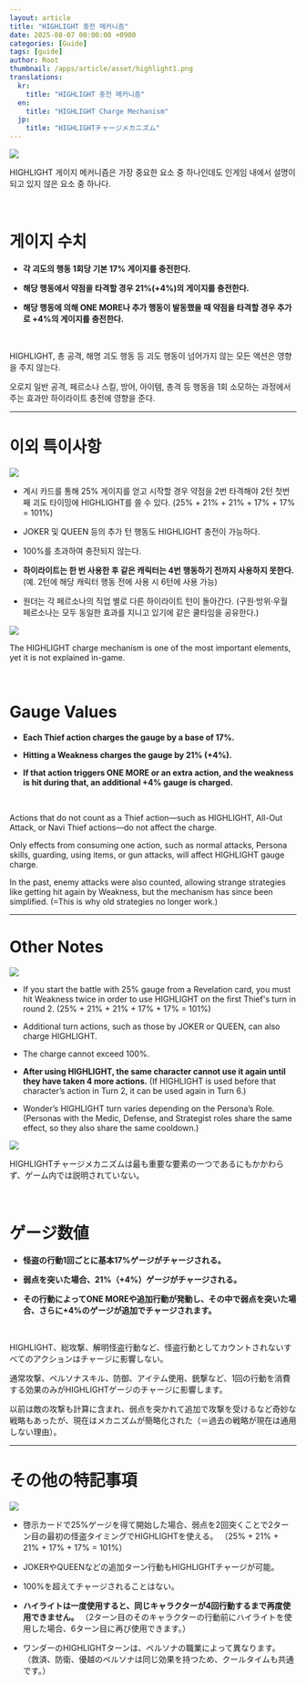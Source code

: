 ```yaml
---
layout: article
title: "HIGHLIGHT 충전 메커니즘"
date: 2025-08-07 00:00:00 +0900
categories: [Guide]
tags: [guide]
author: Root
thumbnail: /apps/article/asset/highlight1.png
translations:
  kr:
    title: "HIGHLIGHT 충전 메커니즘"
  en:
    title: "HIGHLIGHT Charge Mechanism"
  jp:
    title: "HIGHLIGHTチャージメカニズム"
---
```


<div class="content-kr" markdown="1">

<img src="/apps/article/asset/highlight1.png" >

HIGHLIGHT 게이지 메커니즘은 가장 중요한 요소 중 하나인데도 인게임 내에서 설명이 되고 있지 않은 요소 중 하나다.

<br>

# 게이지 수치

- **각 괴도의 행동 1회당 기본 17% 게이지를 충전한다.**

- **해당 행동에서 약점을 타격할 경우 21%(+4%)의 게이지를 충전한다.**

- **해당 행동에 의해 ONE MORE나 추가 행동이 발동했을 때 약점을 타격할 경우 추가로 +4%의 게이지를 충전한다.**

<br>

HIGHLIGHT, 총 공격, 해명 괴도 행동 등 괴도 행동이 넘어가지 않는 모든 액션은 영향을 주지 않는다.

오로지 일반 공격, 페르소나 스킬, 방어, 아이템, 총격 등 행동을 1회 소모하는 과정에서 주는 효과만 하이라이트 충전에 영향을 준다.

---

# 이외 특이사항

<img src="/apps/article/asset/highlight2.png" >

- 계시 카드를 통해 25% 게이지를 얻고 시작할 경우 약점을 2번 타격해야 2턴 첫번째 괴도 타이밍에 HIGHLIGHT를 쓸 수 있다. 
(25% + 21% + 21% + 17% + 17% = 101%)

- JOKER 및 QUEEN 등의 추가 턴 행동도 HIGHLIGHT 충전이 가능하다.

- 100%를 초과하여 충전되지 않는다.

- **하이라이트는 한 번 사용한 후 같은 캐릭터는 4번 행동하기 전까지 사용하지 못한다.** (예. 2턴에 해당 캐릭터 행동 전에 사용 시 6턴에 사용 가능)

- 원더는 각 페르소나의 직업 별로 다른 하이라이트 턴이 돌아간다.
(구원·방위·우월 페르소나는 모두 동일한 효과를 지니고 있기에 같은 쿨타임을 공유한다.)

</div>

<div class="content-en" markdown="1">

<img src="/apps/article/asset/highlight1.png" >

The HIGHLIGHT charge mechanism is one of the most important elements, yet it is not explained in-game.

<br>

# Gauge Values

- **Each Thief action charges the gauge by a base of 17%.**

- **Hitting a Weakness charges the gauge by 21% (+4%).**

- **If that action triggers ONE MORE or an extra action, and the weakness is hit during that, an additional +4% gauge is charged.**

<br>

Actions that do not count as a Thief action—such as HIGHLIGHT, All-Out Attack, or Navi Thief actions—do not affect the charge.

Only effects from consuming one action, such as normal attacks, Persona skills, guarding, using items, or gun attacks, will affect HIGHLIGHT gauge charge.

In the past, enemy attacks were also counted, allowing strange strategies like getting hit again by Weakness, but the mechanism has since been simplified. (=This is why old strategies no longer work.)

---

# Other Notes

<img src="/apps/article/asset/highlight2.png" >

- If you start the battle with 25% gauge from a Revelation card, you must hit Weakness twice in order to use HIGHLIGHT on the first Thief's turn in round 2.
(25% + 21% + 21% + 17% + 17% = 101%)

- Additional turn actions, such as those by JOKER or QUEEN, can also charge HIGHLIGHT.

- The charge cannot exceed 100%.

- **After using HIGHLIGHT, the same character cannot use it again until they have taken 4 more actions.**
(If HIGHLIGHT is used before that character’s action in Turn 2, it can be used again in Turn 6.)

- Wonder’s HIGHLIGHT turn varies depending on the Persona’s Role.
(Personas with the Medic, Defense, and Strategist roles share the same effect, so they also share the same cooldown.)

</div>

<div class="content-jp" markdown="1">

<img src="/apps/article/asset/highlight1.png" >

HIGHLIGHTチャージメカニズムは最も重要な要素の一つであるにもかかわらず、ゲーム内では説明されていない。

<br>

# ゲージ数値

- **怪盗の行動1回ごとに基本17%ゲージがチャージされる。**

- **弱点を突いた場合、21%（+4%）ゲージがチャージされる。**

- **その行動によってONE MOREや追加行動が発動し、その中で弱点を突いた場合、さらに+4%のゲージが追加でチャージされます。**

<br>

HIGHLIGHT、総攻撃、解明怪盗行動など、怪盗行動としてカウントされないすべてのアクションはチャージに影響しない。

通常攻撃、ペルソナスキル、防御、アイテム使用、銃撃など、1回の行動を消費する効果のみがHIGHLIGHTゲージのチャージに影響します。

以前は敵の攻撃も計算に含まれ、弱点を突かれて追加で攻撃を受けるなど奇妙な戦略もあったが、現在はメカニズムが簡略化された（＝過去の戦略が現在は通用しない理由）。

---

# その他の特記事項

<img src="/apps/article/asset/highlight2.png" >

- 啓示カードで25%ゲージを得て開始した場合、弱点を2回突くことで2ターン目の最初の怪盗タイミングでHIGHLIGHTを使える。
（25% + 21% + 21% + 17% + 17% = 101%）

- JOKERやQUEENなどの追加ターン行動もHIGHLIGHTチャージが可能。

- 100%を超えてチャージされることはない。

- **ハイライトは一度使用すると、同じキャラクターが4回行動するまで再度使用できません。**
（2ターン目のそのキャラクターの行動前にハイライトを使用した場合、6ターン目に再び使用できます。）

- ワンダーのHIGHLIGHTターンは、ペルソナの職業によって異なります。
（救済、防衛、優越のペルソナは同じ効果を持つため、クールタイムも共通です。）

</div>